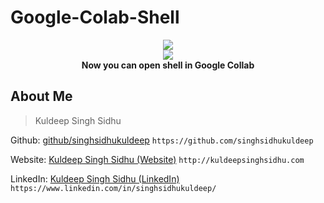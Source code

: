 # Google-Colab-Shell

<p align="center">
<img src="https://github.com/singhsidhukuldeep/Google-Colab-Shell/raw/master/colabshell.PNG">
<br>
<a href="https://colab.research.google.com/github/singhsidhukuldeep/Google-Colab-Shell/blob/master/Google_Colab_Shell.ipynb"><img src="https://camo.githubusercontent.com/52feade06f2fecbf006889a904d221e6a730c194/68747470733a2f2f636f6c61622e72657365617263682e676f6f676c652e636f6d2f6173736574732f636f6c61622d62616467652e737667"></a>
<br>
<b>Now you can open shell in Google Collab</b>
</p>

## About Me

>Kuldeep Singh Sidhu

Github: [github/singhsidhukuldeep](https://github.com/singhsidhukuldeep)
`https://github.com/singhsidhukuldeep`

Website: [Kuldeep Singh Sidhu (Website)](http://kuldeepsinghsidhu.com)
`http://kuldeepsinghsidhu.com`

LinkedIn: [Kuldeep Singh Sidhu (LinkedIn)](https://www.linkedin.com/in/singhsidhukuldeep/)
`https://www.linkedin.com/in/singhsidhukuldeep/`
